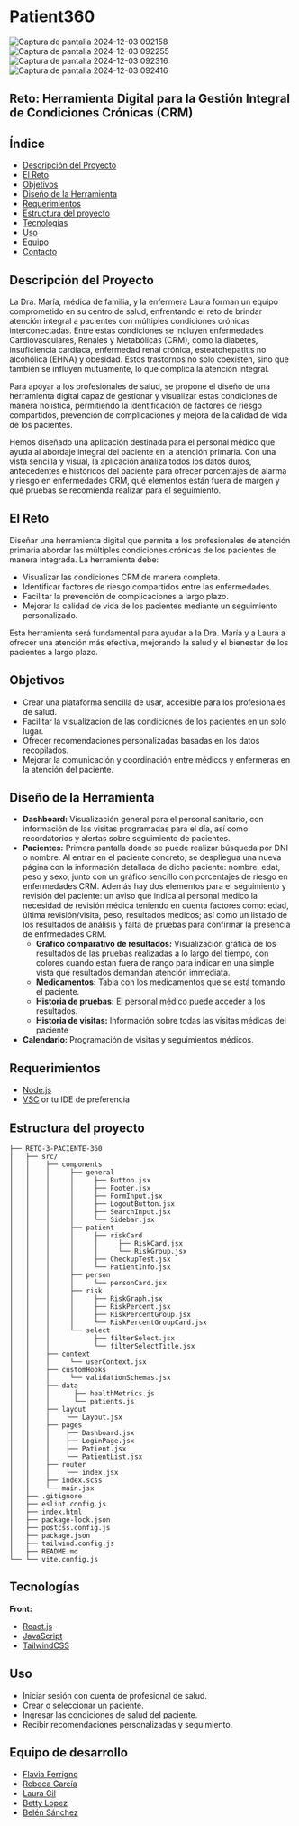 # Patient360
![Captura de pantalla 2024-12-03 092158](https://github.com/user-attachments/assets/824ee48a-5e16-4130-91fa-928f0047fca8)
![Captura de pantalla 2024-12-03 092255](https://github.com/user-attachments/assets/5b1b1f74-c4e4-45bb-b564-a7a54e852f47)
![Captura de pantalla 2024-12-03 092316](https://github.com/user-attachments/assets/853a1256-beb9-4214-9172-8cf0cd6bcc3e)
![Captura de pantalla 2024-12-03 092416](https://github.com/user-attachments/assets/130e7973-1a0e-409b-bfa9-30d560af7044)
## Reto: Herramienta Digital para la Gestión Integral de Condiciones Crónicas (CRM)

## Índice

- [Descripción del Proyecto](#descripción-del-proyecto)
- [El Reto](#el-reto)
- [Objetivos](#objetivos)
- [Diseño de la Herramienta](#diseño-de-la-herramienta)
- [Requerimientos](#requerimientos)
- [Estructura del proyecto](#estructura-del-proyecto)
- [Tecnologías](#tecnologías)
- [Uso](#uso)
- [Equipo](#equipo)
- [Contacto](#contacto)

## Descripción del Proyecto

La Dra. María, médica de familia, y la enfermera Laura forman un equipo comprometido en su centro de salud, enfrentando el reto de brindar atención integral a pacientes con múltiples condiciones crónicas interconectadas. Entre estas condiciones se incluyen enfermedades Cardiovasculares, Renales y Metabólicas (CRM), como la diabetes, insuficiencia cardíaca, enfermedad renal crónica, esteatohepatitis no alcohólica (EHNA) y obesidad. Estos trastornos no solo coexisten, sino que también se influyen mutuamente, lo que complica la atención integral.

Para apoyar a los profesionales de salud, se propone el diseño de una herramienta digital capaz de gestionar y visualizar estas condiciones de manera holística, permitiendo la identificación de factores de riesgo compartidos, prevención de complicaciones y mejora de la calidad de vida de los pacientes.

Hemos diseñado una aplicación destinada para el personal médico que ayuda al abordaje integral del paciente en la atención primaria. Con una vista sencilla y visual, la aplicación analiza todos los datos duros, antecedentes e históricos del paciente para ofrecer porcentajes de alarma y riesgo en enfermedades CRM, qué elementos están fuera de margen y qué pruebas se recomienda realizar para el seguimiento. 

## El Reto

Diseñar una herramienta digital que permita a los profesionales de atención primaria abordar las múltiples condiciones crónicas de los pacientes de manera integrada. La herramienta debe:

- Visualizar las condiciones CRM de manera completa.
- Identificar factores de riesgo compartidos entre las enfermedades.
- Facilitar la prevención de complicaciones a largo plazo.
- Mejorar la calidad de vida de los pacientes mediante un seguimiento personalizado.

Esta herramienta será fundamental para ayudar a la Dra. María y a Laura a ofrecer una atención más efectiva, mejorando la salud y el bienestar de los pacientes a largo plazo.

## Objetivos

- Crear una plataforma sencilla de usar, accesible para los profesionales de salud.
- Facilitar la visualización de las condiciones de los pacientes en un solo lugar.
- Ofrecer recomendaciones personalizadas basadas en los datos recopilados.
- Mejorar la comunicación y coordinación entre médicos y enfermeras en la atención del paciente.


## Diseño de la Herramienta



- **Dashboard:** Visualización general para el personal sanitario, con información de las visitas programadas para el día, así como recordatorios y alertas sobre seguimiento de pacientes.
- **Pacientes:** Primera pantalla donde se puede realizar búsqueda por DNI o nombre. Al entrar en el paciente concreto, se despliegua una nueva página con la información detallada de dicho paciente: nombre, edat, peso y sexo, junto con un gráfico sencillo con porcentajes de riesgo en enfermedades CRM. Además hay dos elementos para el seguimiento y revisión del paciente: un aviso que indica al personal médico la necesidad de revisión médica teniendo en cuenta factores como: edad, última revisión/visita, peso, resultados médicos; así como un listado de los resultados de análisis y falta de pruebas para confirmar la presencia de enfrmedades CRM.
    - **Gráfico comparativo de resultados:** Visualización gráfica de los resultados de las pruebas realizadas a lo largo del tiempo, con colores cuando estan fuera de rango para indicar en una simple vista qué resultados demandan atención immediata.
    - **Medicamentos:** Tabla con los medicamentos que se está tomando el paciente. 
    - **Historia de pruebas:** El personal médico puede acceder a los resultados.
    - **Historia de visitas:** Información sobre todas las visitas médicas del paciente
- **Calendario:** Programación de visitas y seguimientos médicos.



## Requerimientos

- [Node.js](https://nodejs.org/en)
- [VSC](https://www.w3schools.com/java/java_intro.asp) or tu IDE de preferencia

## Estructura del proyecto

```plaintext
├── RETO-3-PACIENTE-360
│   ├── src/
│   │    ├── components
│   │    │     ├── general
│   │    │     │     ├── Button.jsx
│   │    │     │     ├── Footer.jsx
│   │    │     │     ├── FormInput.jsx
│   │    │     │     ├── LogoutButton.jsx
│   │    │     │     ├── SearchInput.jsx
│   │    │     │     └── Sidebar.jsx
│   │    │     ├── patient
│   │    │     │     ├── riskCard
│   │    │     │     │     ├── RiskCard.jsx
│   │    │     │     │     └── RiskGroup.jsx
│   │    │     │     ├── CheckupTest.jsx
│   │    │     │     └── PatientInfo.jsx
│   │    │     ├── person
│   │    │     │     └── personCard.jsx
│   │    │     ├── risk
│   │    │     │     ├── RiskGraph.jsx
│   │    │     │     ├── RiskPercent.jsx
│   │    │     │     ├── RiskPercentGroup.jsx
│   │    │     │     └── RiskPercentGroupCard.jsx
│   │    │     └── select
│   │    │           ├── filterSelect.jsx
│   │    │           └── filterSelectTitle.jsx
│   │    ├── context
│   │    │     └── userContext.jsx
│   │    ├── customHooks
│   │    │     └── validationSchemas.jsx
│   │    ├── data
│   │    │      ├── healthMetrics.js
│   │    │      └── patients.js
│   │    ├── layout
│   │    │    └── Layout.jsx
│   │    ├── pages
│   │    │    ├── Dashboard.jsx
│   │    │    ├── LoginPage.jsx
│   │    │    ├── Patient.jsx
│   │    │    └── PatientList.jsx
│   │    ├── router
│   │    │    └── index.jsx
│   │    ├── index.scss
│   │    └── main.jsx
│   ├── .gitignore
│   ├── eslint.config.js
│   ├── index.html
│   ├── package-lock.json
│   ├── postcss.config.js
│   ├── package.json
│   ├── tailwind.config.js
│   ├── README.md
└── └── vite.config.js
```


## Tecnologías

**Front:** 
- [React.js](https://react.dev/)
- [JavaScript](https://www.w3schools.com/js/js_intro.asp)
- [TailwindCSS](https://tailwindcss.com/)


## Uso

- Iniciar sesión con cuenta de profesional de salud.
- Crear o seleccionar un paciente.
- Ingresar las condiciones de salud del paciente.
- Recibir recomendaciones personalizadas y seguimiento.

## Equipo de desarrollo

- [Flavia Ferrigno](https://github.com/flaviferri/)
- [Rebeca García](https://github.com/rebkg87)
- [Laura Gil](https://github.com/LauraGDev)
- [Betty Lopez](https://github.com/BettyLopo)
- [Belén Sánchez](https://github.com/Belensanchez1989)


